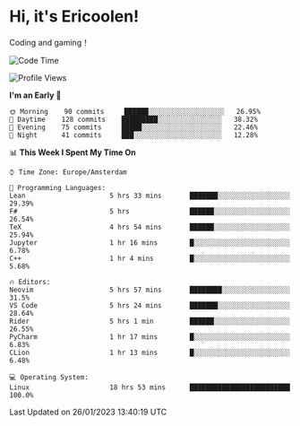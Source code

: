 # Hi, it's Ericoolen!
Coding and gaming！

<!--START_SECTION:waka-->
![Code Time](http://img.shields.io/badge/Code%20Time-648%20hrs%2049%20mins-blue)

![Profile Views](http://img.shields.io/badge/Profile%20Views-0-blue)

**I'm an Early 🐤** 

```text
🌞 Morning    90 commits     ██████░░░░░░░░░░░░░░░░░░░   26.95% 
🌆 Daytime    128 commits    █████████░░░░░░░░░░░░░░░░   38.32% 
🌃 Evening    75 commits     █████░░░░░░░░░░░░░░░░░░░░   22.46% 
🌙 Night      41 commits     ███░░░░░░░░░░░░░░░░░░░░░░   12.28%

```


📊 **This Week I Spent My Time On** 

```text
⌚︎ Time Zone: Europe/Amsterdam

💬 Programming Languages: 
Lean                     5 hrs 33 mins       ███████░░░░░░░░░░░░░░░░░░   29.39% 
F#                       5 hrs               ██████░░░░░░░░░░░░░░░░░░░   26.54% 
TeX                      4 hrs 54 mins       ██████░░░░░░░░░░░░░░░░░░░   25.94% 
Jupyter                  1 hr 16 mins        █░░░░░░░░░░░░░░░░░░░░░░░░   6.78% 
C++                      1 hr 4 mins         █░░░░░░░░░░░░░░░░░░░░░░░░   5.68%

🔥 Editors: 
Neovim                   5 hrs 57 mins       ████████░░░░░░░░░░░░░░░░░   31.5% 
VS Code                  5 hrs 24 mins       ███████░░░░░░░░░░░░░░░░░░   28.64% 
Rider                    5 hrs 1 min         ██████░░░░░░░░░░░░░░░░░░░   26.55% 
PyCharm                  1 hr 17 mins        █░░░░░░░░░░░░░░░░░░░░░░░░   6.83% 
CLion                    1 hr 13 mins        █░░░░░░░░░░░░░░░░░░░░░░░░   6.48%

💻 Operating System: 
Linux                    18 hrs 53 mins      █████████████████████████   100.0%

```


 Last Updated on 26/01/2023 13:40:19 UTC
<!--END_SECTION:waka-->

